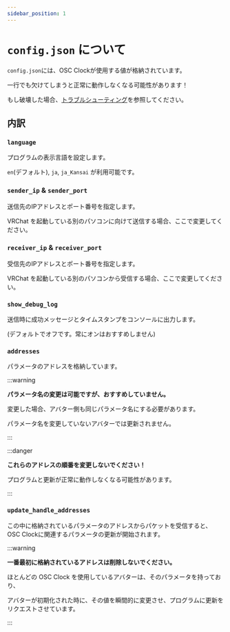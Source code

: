 ```yaml
---
sidebar_position: 1
---
```


# `config.json` について

`config.json`には、OSC Clockが使用する値が格納されています。

一行でも欠けてしまうと正常に動作しなくなる可能性があります！

もし破壊した場合、[トラブルシューティング](./trouble_shooting#configjson-を破壊してしまった)を参照してください。

## 内訳

### `language`

プログラムの表示言語を設定します。

`en`(デフォルト), `ja`, `ja_Kansai` が利用可能です。

### `sender_ip` & `sender_port`

送信先のIPアドレスとポート番号を指定します。

VRChat を起動している別のパソコンに向けて送信する場合、ここで変更してください。

### `receiver_ip` & `receiver_port`

受信先のIPアドレスとポート番号を指定します。

VRChat を起動している別のパソコンから受信する場合、ここで変更してください。

### `show_debug_log`

送信時に成功メッセージとタイムスタンプをコンソールに出力します。

(デフォルトでオフです。常にオンはおすすめしません)

### `addresses`

パラメータのアドレスを格納しています。

:::warning

**パラメータ名の変更は可能ですが、おすすめしていません。**

変更した場合、アバター側も同じパラメータ名にする必要があります。

パラメータ名を変更していないアバターでは更新されません。

:::

:::danger

**これらのアドレスの順番を変更しないでください！**

プログラムと更新が正常に動作しなくなる可能性があります。

:::

### `update_handle_addresses`

この中に格納されているパラメータのアドレスからパケットを受信すると、OSC Clockに関連するパラメータの更新が開始されます。

:::warning

**一番最初に格納されているアドレスは削除しないでください。**

ほとんどの OSC Clock を使用しているアバターは、そのパラメータを持っており、

アバターが初期化された時に、その値を瞬間的に変更させ、プログラムに更新をリクエストさせています。

:::
